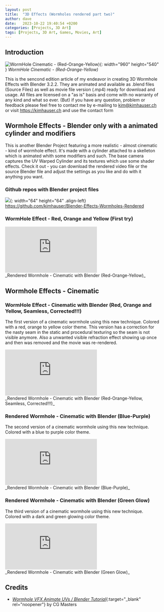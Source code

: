 ```yaml
---
layout: post
title:  "3D Effects (Wormholes rendered part two)"
author: dave
date:   2023-10-22 19:40:54 +0200
categories: [Projects, 3D Art]
tags: [Projects, 3D Art, Games, Movies, Art]
---
```


## Introduction
![WormHole Cinematic - (Red-Orange-Yellow)](../../assets/img/projects/3dWormholesPartTwo/0001.png){: width="960" height="540" }
_WormHole Cinematic - (Red-Orange-Yellow)_

This is the sencond edition article of my endeavor in creating 3D Wormhole Effects with Blender 3.2.2. They are animated and available as .blend files (Source Files) as well as movie file version (.mp4) ready for download and usage. All files are licensed on a "as is" basis and come with no warranty of any kind and what so ever. (But) if you have any question, problem or feedback please feel free to contact me by e-mailing to <kim@kimhauser.ch> or visit <https://kimhauser.ch> and use the contact form


## Wormhole Effects - Blender only with a animated cylinder and modifiers
This is another Blender Project featuring a more realistic - almost cinematic - kind of wormhole effect. It's made with a cylinder attached to a skelleton which is animated whith some modifiers and such. The base camera captures the UV Warped Cylinder and its textures which use some shader effects. Check it out - you can download the rendered video file or the source Blender file and adjust the settings as you like and do with it anything you want.

### Github repos with Blender project files
![](../../assets/img/github.png){: width="64" height="64" .align-left}
<https://github.com/kimhauser/Blender-Effects-Wormholes-Rendered>

### WormHole Effect - Red, Orange and Yellow (First try)
<div class="container-responsive-iframe">
<iframe class="responsive-iframe" src="https://www.youtube.com/embed/DoOF8QHW_M0" title="Rendered Wormhole - Cinematic with Blender - (Red-Orange-Yellow)" frameborder="0" allow="accelerometer; autoplay; clipboard-write; encrypted-media; gyroscope; picture-in-picture" allowfullscreen></iframe>
</div>
_Rendered Wormhole - Cinematic with Blender (Red-Orange-Yellow)_

## Wormhole Effects - Cinematic
### WormHole Effect - Cinematic with Blender (Red, Orange and Yellow, Seamless, Corrected!!!)
The first version of a cinematic wormhole using this new technique. Colored with a red, orange to yellow color theme. This version has a correction for the nasty seam in the static and procedural texturing so the seam is not visible anymore. Also a unwanted visible refraction effect showing up once and then was removed and the movie was re-rendered.
<div class="container-responsive-iframe">
<iframe class="responsive-iframe" src="https://www.youtube.com/embed/3yjMpI3bTbE" title="Rendered Wormhole - Cinematic with Blender - (Red-Orange-Yellow, Seamless, Corrected!!!)" frameborder="0" allow="accelerometer; autoplay; clipboard-write; encrypted-media; gyroscope; picture-in-picture" allowfullscreen></iframe>
</div>
_Rendered Wormhole - Cinematic with Blender (Red-Orange-Yellow, Seamless, Corrected!!!)_

### Rendered Wormhole - Cinematic with Blender (Blue-Purple)
The second version of a cinematic wormhole using this new technique. Colored with a blue to purple color theme.
<div class="container-responsive-iframe">
<iframe class="responsive-iframe" src="https://www.youtube.com/embed/wGnBSSlITzc" title="Rendered Wormhole - Cinematic with Blender - (Blue-Purple)" frameborder="0" allow="accelerometer; autoplay; clipboard-write; encrypted-media; gyroscope; picture-in-picture" allowfullscreen></iframe>
</div>
_Rendered Wormhole - Cinematic with Blender (Blue-Purple)_

### Rendered Wormhole - Cinematic with Blender (Green Glow)
The third version of a cinematic wormhole using this new technique. Colored with a dark and green glowing color theme.
<div class="container-responsive-iframe">
<iframe class="responsive-iframe" src="https://www.youtube.com/embed/o578vsHKbfg" title="Rendered Wormhole - Cinematic with Blender - (Green Glow)" frameborder="0" allow="accelerometer; autoplay; clipboard-write; encrypted-media; gyroscope; picture-in-picture" allowfullscreen></iframe>
</div>
_Rendered Wormhole - Cinematic with Blender (Green Glow)_

## Credits
- [_Wormhole VFX Animate UVs / Blender Tutorial_](https://www.youtube.com/watch?v=K2WTH016rfk){:target="_blank" rel="noopener"}  by CG Masters
